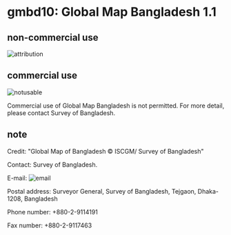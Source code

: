 # gmbd10: Global Map Bangladesh 1.1
## non-commercial use
![attribution](https://globalmaps.github.io/globalmaps/attribution.png)
## commercial use
![notusable](https://globalmaps.github.io/globalmaps/notusable.png)

Commercial use of Global Map Bangladesh is not permitted. For more detail, please contact Survey of Bangladesh. 	

## note
Credit: "Global Map of Bangladesh © ISCGM/ Survey of Bangladesh"

Contact: Survey of Bangladesh.

E-mail: ![email](https://www.iscgm.org/gmd/images/email/bangladesh.png)

Postal address: Surveyor General, Survey of Bangladesh, Tejgaon, Dhaka-1208, Bangladesh 

Phone number: +880-2-9114191

Fax number: +880-2-9117463

